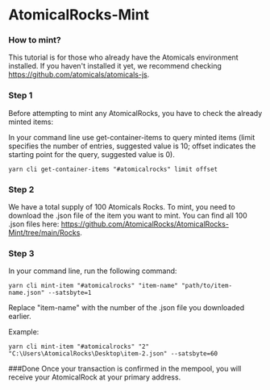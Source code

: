 # AtomicalRocks-Mint

### How to mint?
This tutorial is for those who already have the Atomicals environment installed. If you haven't installed it yet, we recommend checking https://github.com/atomicals/atomicals-js.

### Step 1
Before attempting to mint any AtomicalRocks, you have to check the already minted items:

In your command line use get-container-items to query minted items (limit specifies the number of entries, suggested value is 10; offset indicates the starting point for the query, suggested value is 0).
```
yarn cli get-container-items "#atomicalrocks" limit offset
```
### Step 2
We have a total supply of 100 Atomicals Rocks.
To mint, you need to download the .json file of the item you want to mint.
You can find all 100 .json files here: https://github.com/AtomicalRocks/AtomicalRocks-Mint/tree/main/Rocks.

### Step 3
In your command line, run the following command:
```
yarn cli mint-item "#atomicalrocks" "item-name" "path/to/item-name.json" --satsbyte=1
```
Replace "item-name" with the number of the .json file you downloaded earlier.

Example:
```
yarn cli mint-item "#atomicalrocks" "2" "C:\Users\AtomicalRocks\Desktop\item-2.json" --satsbyte=60
```

###Done
Once your transaction is confirmed in the mempool, you will receive your AtomicalRock at your primary address.
